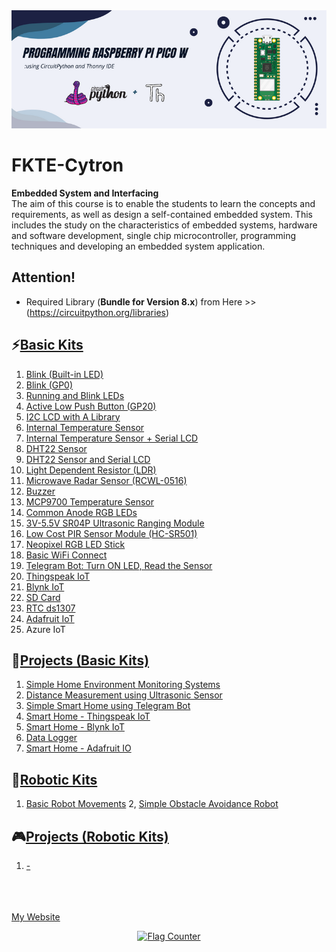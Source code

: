 <center><img src="https://github.com/mymadi/FKTE-Cytron/blob/main/images/Programming%20Raspberry%20Pi%20Pico%20W.png" alt="FKTE-Cytron" title="Pi Pico W + CircuitPython"></center>


# FKTE-Cytron
<b>Embedded System and Interfacing</b></br>
The aim of this course is to enable the students to learn the concepts and requirements, as well as design a self-contained embedded system. This includes the study on the characteristics of embedded systems, hardware and software development, single chip microcontroller, programming techniques and developing an embedded system application.

## Attention!
- Required Library (<b>Bundle for Version 8.x</b>) from Here >> (https://circuitpython.org/libraries)

## ⚡️<a href= "https://github.com/mymadi/FKTE-Cytron/tree/main/Basic_Kits">Basic Kits</a>
1. <a href="https://github.com/mymadi/FKTE-Cytron/tree/main/Basic_Kits/01%20Blink%20built-in%20LED" target="_blank">Blink (Built-in LED)</a>
2. <a href="https://github.com/mymadi/FKTE-Cytron/tree/main/Basic_Kits/02%20Blink%20LED%20GP0" target="_blank">Blink (GP0)</a>
3. <a href="https://github.com/mymadi/FKTE-Cytron/tree/main/Basic_Kits/03%20Running%20and%20Blink%20LEDs" target="_blank">Running and Blink LEDs</a>
4. <a href="https://github.com/mymadi/FKTE-Cytron/tree/main/Basic_Kits/04%20Active%20Low%20Push%20Button" target="_blank">Active Low Push Button (GP20)</a>
5. <a href="https://github.com/mymadi/FKTE-Cytron/tree/main/Basic_Kits/05%20Serial%20LCD/" target="_blank">I2C LCD with A Library</a>
6. <a href= "https://github.com/mymadi/FKTE-Cytron/tree/main/Basic_Kits/06%20Internal%20Temperature%20Sensor" target="_blank">Internal Temperature Sensor</a>
7. <a href= "https://github.com/mymadi/FKTE-Cytron/tree/main/Basic_Kits/07%20Internal%20Temperature%20Sensor%20and%20Serial%20LCD" target="_blank">Internal Temperature Sensor + Serial LCD</a>
8. <a href= "https://github.com/mymadi/FKTE-Cytron/tree/main/Basic_Kits/08%20DHT22%20Sensor" target="_blank">DHT22 Sensor</a>
9. <a href= "https://github.com/mymadi/FKTE-Cytron/tree/main/Basic_Kits/09%20DHT22%20Sensor%20and%20Serial%20LCD" target="_blank">DHT22 Sensor and Serial LCD</a>
10. <a href= "https://github.com/mymadi/FKTE-Cytron/tree/main/Basic_Kits/10%20Light%20Dependent%20Resistor%20(LDR)" target="_blank">Light Dependent Resistor (LDR)</a>
11. <a href= "https://github.com/mymadi/FKTE-Cytron/tree/main/Basic_Kits/11%20Microwave%20Radar" target="_blank">Microwave Radar Sensor (RCWL-0516)</a>
12. <a href= "https://github.com/mymadi/FKTE-Cytron/tree/main/Basic_Kits/12%20Buzzer" target="_blank">Buzzer</a>
13. <a href= "https://github.com/mymadi/FKTE-Cytron/tree/main/Basic_Kits/13%20MCP9700%20Temperature%20Sensor" target="_blank">MCP9700 Temperature Sensor</a> 
14. <a href= "https://github.com/mymadi/FKTE-Cytron/tree/main/Basic_Kits/14%20RGB%20LEDs" target="_blank">Common Anode RGB LEDs</a>
15. <a href= "https://github.com/mymadi/FKTE-Cytron/tree/main/Basic_Kits/15%203V-5.5V%20SR04P%20Ultrasonic%20Ranging%20Module" target="_blank">3V-5.5V SR04P Ultrasonic Ranging Module</a>
16. <a href= "https://github.com/mymadi/FKTE-Cytron/tree/main/Basic_Kits/16%20PIR%20Sensor%20Module" target="_blank">Low Cost PIR Sensor Module (HC-SR501)</a>
17. <a href= "https://github.com/mymadi/FKTE-Cytron/tree/main/Basic_Kits/17%20Neopixel%20RGB%20LED%20Stick" target="_blank">Neopixel RGB LED Stick</a>
18. <a href= "https://github.com/mymadi/FKTE-Cytron/tree/main/Basic_Kits/18%20WiFi%20Connect" target="_blank"> Basic WiFi Connect</a>
19. <a href= "https://github.com/mymadi/FKTE-Cytron/tree/main/Basic_Kits/19%20Telegram%20Bot" target="_blank">Telegram Bot: Turn ON LED, Read the Sensor</a>
20. <a href= "https://github.com/mymadi/FKTE-Cytron/tree/main/Basic_Kits/20%20Thingspeak" target="_blank">Thingspeak IoT</a>
21. <a href= "https://github.com/mymadi/FKTE-Cytron/tree/main/Basic_Kits/21%20Blynk" target="_blank">Blynk IoT</a>
22. <a href= "https://github.com/mymadi/FKTE-Cytron/tree/main/Basic_Kits/22%20SD%20Card" target="_blank">SD Card</a>
23. <a href= "https://github.com/mymadi/FKTE-Cytron/tree/main/Basic_Kits/23%20RTCds1307" target="_blank">RTC ds1307</a>
24. <a href= "https://github.com/mymadi/FKTE-Cytron/tree/main/Basic_Kits/24%20Adafruit%20IO" target="_blank">Adafruit IoT</a>
25. Azure IoT

## 🏡<a href= "https://github.com/mymadi/FKTE-Cytron/tree/main/Projects">Projects (Basic Kits)</a>
1. <a href= "https://github.com/mymadi/FKTE-Cytron/tree/main/Projects/01P%20Simple%20Home%20Environment%20Monitoring%20System" target="_blank"> Simple Home Environment Monitoring Systems</a>
2. <a href= "https://github.com/mymadi/FKTE-Cytron/tree/main/Projects/02P%20Distance%20Measurement%20using%20Ultrasonic%20Sensor" target="_blank"> Distance Measurement using Ultrasonic Sensor</a>
3. <a href= "https://github.com/mymadi/FKTE-Cytron/tree/main/Projects/03P%20Simple%20Smart%20Home%20using%20Telegram%20Bot" target="_blank"> Simple Smart Home using Telegram Bot</a>
4. <a href= "https://github.com/mymadi/FKTE-Cytron/tree/main/Projects/04P%20Smart%20Home%20-%20ThingSpeak%20IoT" target="_blank">Smart Home - Thingspeak IoT</a>
5. <a href= "https://github.com/mymadi/FKTE-Cytron/tree/main/Projects/05P%20Smart%20Home%20-%20Blynk%20IoT" target="_blank">Smart Home - Blynk IoT</a>
6. <a href= "https://github.com/mymadi/FKTE-Cytron/tree/main/Projects/06P%20Data%20Logger" target="_blank">Data Logger</a>
7. <a href= "https://github.com/mymadi/FKTE-Cytron/tree/main/Projects/07P%20Smart%20Home%20-%20Adafruit%20IO" target="_blank">Smart Home - Adafruit IO</a>

## 🤖<a href= "https://github.com/mymadi/FKTE-Cytron/tree/main/Robotic_Kits">Robotic Kits</a>
1. <a href= "https://github.com/mymadi/FKTE-Cytron/tree/main/Robotic_Kits/01%20Basic%20Robot%20Movements">Basic Robot Movements</a>
2, <a href= "https://github.com/mymadi/FKTE-Cytron/tree/main/Robotic_Kits/02%20Obstacle%20Avoidance">Simple Obstacle Avoidance Robot</a>


## 🎮<a href= "">Projects (Robotic Kits)</a>
1. <a href = "">-</a>




 
<br><br><br>
<a href="https://norasmadi.unimap.edu.my" target="_blank">My Website</a>
<p><center><a href="https://info.flagcounter.com/Pyxq"><img src="https://s01.flagcounter.com/count2/Pyxq/bg_FFFFFF/txt_000000/border_FFFFFF/columns_3/maxflags_9/viewers_0/labels_0/pageviews_1/flags_0/percent_0/" alt="Flag Counter" border="0"></a></center></p>
